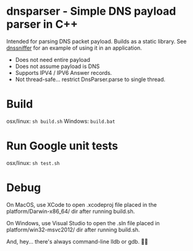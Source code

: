 # dnsparser - Simple DNS payload parser in C++
Intended for parsing DNS packet payload.  Builds as a static library. See [dnssniffer](https://github.com/packetzero/dnssniffer) for an example of using it in an application.

- Does not need entire payload
- Does not assume payload is DNS
- Supports IPV4 / IPV6 Answer records.
- Not thread-safe... restrict DnsParser.parse to single thread.

# Build
osx/linux:
```sh build.sh```
Windows:
```build.bat```

# Run Google unit tests
osx/linux:
```sh test.sh```

# Debug
On MacOS, use XCode to open .xcodeproj file placed in the platform/Darwin-x86_64/ dir after running build.sh.

On Windows, use Visual Studio to open the .sln file placed in platform/win32-msvc2012/ dir after running build.sh.

And, hey... there's always command-line lldb or gdb. 👍🏼
